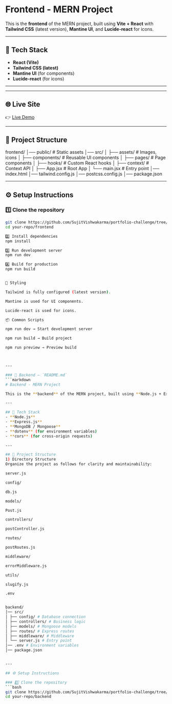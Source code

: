 # Frontend - MERN Project

This is the **frontend** of the MERN project, built using **Vite + React** with **Tailwind CSS** (latest version), **Mantine UI**, and **Lucide-react** for icons.

---

## 🚀 Tech Stack
- **React (Vite)**
- **Tailwind CSS (latest)**
- **Mantine UI** (for components)
- **Lucide-react** (for icons)

---

---

## 🌐 Live Site
👉 [Live Demo](https://portfolio-challenge-six.vercel.app/)

---

## 📂 Project Structure


frontend/
│── public/ # Static assets
│── src/
│ ├── assets/ # Images, icons
│ ├── components/ # Reusable UI components
│ ├── pages/ # Page components
│ ├── hooks/ # Custom React hooks
│ ├── context/ # Context API
│ ├── App.jsx # Root App
│ └── main.jsx # Entry point
│── index.html
│── tailwind.config.js
│── postcss.config.js
│── package.json


---

## ⚙️ Setup Instructions

### 1️⃣ Clone the repository
```bash
git clone https://github.com/SujitVishwakarma/portfolio-challenge/tree/main/frontend
cd your-repo/frontend

2️⃣ Install dependencies
npm install

3️⃣ Run development server
npm run dev

4️⃣ Build for production
npm run build


🎨 Styling

Tailwind is fully configured (latest version).

Mantine is used for UI components.

Lucide-react is used for icons.

📦 Common Scripts

npm run dev → Start development server

npm run build → Build project

npm run preview → Preview build



---

### 📌 Backend – `README.md`
```markdown
# Backend - MERN Project

This is the **backend** of the MERN project, built using **Node.js + Express** with **MongoDB** as the database.

---

## 🚀 Tech Stack
- **Node.js**
- **Express.js**
- **MongoDB / Mongoose**
- **dotenv** (for environment variables)
- **cors** (for cross-origin requests)

---

## 📂 Project Structure
1) Directory Structure
Organize the project as follows for clarity and maintainability:

server.js

config/

db.js

models/

Post.js

controllers/

postController.js

routes/

postRoutes.js

middleware/

errorMiddleware.js

utils/

slugify.js

.env


backend/
│── src/
│ ├── config/ # Database connection
│ ├── controllers/ # Business logic
│ ├── models/ # Mongoose models
│ ├── routes/ # Express routes
│ ├── middleware/ # Middleware
│ └── server.js # Entry point
│── .env # Environment variables
│── package.json


---

## ⚙️ Setup Instructions

### 1️⃣ Clone the repository
```bash
git clone https://github.com/SujitVishwakarma/portfolio-challenge/tree/main/backend
cd your-repo/backend
